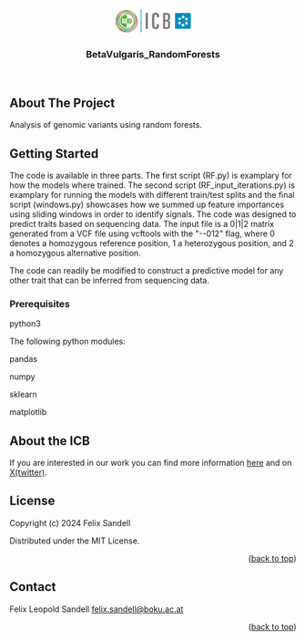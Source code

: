 <!-- PROJECT LOGO -->
<br />
<div align="center">
  <a href="https://github.com/FLSandell/XGQuinoa">
    <img src="images/BOKU-Logo-150-Institut-ICB-kl.png" alt="Logo" width="138" height="45">
  </a>

<h3 align="center">BetaVulgaris_RandomForests</h3>

  <p align="center">
    <br />
  </p>
</div>


<!-- ABOUT THE PROJECT -->
## About The Project

Analysis of genomic variants using random forests. 


<!-- GETTING STARTED -->
## Getting Started

The code is available in three parts. The first script (RF.py) is examplary for how the models where trained. The second script (RF_input_iterations.py) is examplary for running the models with different train/test splits and the final script (windows.py) showcases how we summed up feature importances using sliding windows in order to identify signals. The code was designed to predict traits based on sequencing data. The input file is a 0|1|2 matrix generated from a VCF file using vcftools with the "--012" flag, where 0 denotes a homozygous reference position, 1 a heterozygous position, and 2 a homozygous alternative position.

The code can readily be modified to construct a predictive model for any other trait that can be inferred from sequencing data.


### Prerequisites

python3

The following python modules:

pandas

numpy

sklearn

matplotlib

<!-- Information about our group -->
## About the ICB

If you are interested in our work you can find more information [here](https://bvseq.boku.ac.at/) and on [X(twitter)](https://twitter.com/ICBboku).


<!-- LICENSE -->
## License

Copyright (c) 2024 Felix Sandell

Distributed under the MIT License. 

<p align="right">(<a href="#readme-top">back to top</a>)</p>



<!-- CONTACT -->
## Contact

Felix Leopold Sandell  felix.sandell@boku.ac.at


<p align="right">(<a href="#readme-top">back to top</a>)</p>
